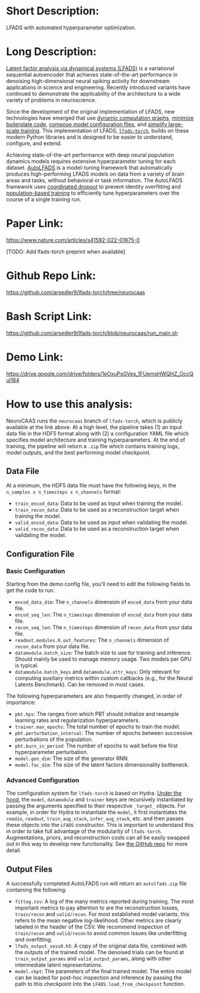 # Short Description:

LFADS with automated hyperparameter optimization.

# Long Description:

[Latent factor analysis via dynamical systems (LFADS)](https://www.nature.com/articles/s41592-018-0109-9) is a variational sequential autoencoder that achieves state-of-the-art performance in denoising high-dimensional neural spiking activity for downstream applications in science and engineering. Recently introduced variants have continued to demonstrate the applicability of the architecture to a wide variety of problems in neuroscience.

Since the development of the original implementation of LFADS, new technologies have emerged that use [dynamic computation graphs](https://pytorch.org/), [minimize boilerplate code](https://www.pytorchlightning.ai/index.html), [compose model configuration files](https://hydra.cc/), and [simplify large-scale training](https://docs.ray.io/en/latest/tune/index.html). This implementation of LFADS, [`lfads-torch`](https://github.com/arsedler9/lfads-torch/tree/neurocaas), builds on these modern Python libraries and is designed to be easier to understand, configure, and extend.

Achieving state-of-the-art performance with deep neural population dynamics models requires extensive hyperparameter tuning for each dataset. [AutoLFADS](https://www.nature.com/articles/s41592-022-01675-0) is a model-tuning framework that automatically produces high-performing LFADS models on data from a variety of brain areas and tasks, without behavioral or task information. The AutoLFADS framework uses [coordinated dropout](https://arxiv.org/abs/1908.07896) to prevent identity overfitting and [population-based training](https://arxiv.org/abs/1711.09846) to efficiently tune hyperparameters over the course of a single training run.

# Paper Link:

https://www.nature.com/articles/s41592-022-01675-0

[TODO: Add lfads-torch preprint when available]

# Github Repo Link:

https://github.com/arsedler9/lfads-torch/tree/neurocaas

# Bash Script Link:

https://github.com/arsedler9/lfads-torch/blob/neurocaas/run_main.sh

# Demo Link:

https://drive.google.com/drive/folders/1eOxuPsGVes_1FUemsHWQHZ_OccQuj184

# How to use this analysis:

NeuroCAAS runs the `neurocaas` branch of `lfads-torch`, which is publicly available at the link above. At a high level, the pipeline takes (1) an input data file in the HDF5 format along with (2) a configuration YAML file which specifies model architecture and training hyperparameters. At the end of training, the pipeline will return a `.zip` file which contains training logs, model outputs, and the best performing model checkpoint.

## Data File

At a minimum, the HDF5 data file must have the following keys, in the `n_samples x n_timesteps x n_channels` format:

- `train_encod_data`: Data to be used as input when training the model.
- `train_recon_data`: Data to be used as a reconstruction target when training the model.
- `valid_encod_data`: Data to be used as input when validating the model.
- `valid_recon_data`: Data to be used as a reconstruction target when validating the model.

## Configuration File

### Basic Configuration

Starting from the demo config file, you'll need to edit the following fields to get the code to run:

- `encod_data_dim`: The `n_channels` dimension of `encod_data` from your data file.
- `encod_seq_len`: The `n_timesteps` dimension of `encod_data` from your data file.
- `recon_seq_len`: The `n_timesteps` dimension of `recon_data` from your data file.
- `readout.modules.0.out_features`: The `n_channels` dimension of `recon_data` from your data file.
- `datamodule.batch_size`: The batch size to use for training and inference. Should mainly be used to manage memory usage. Two models per GPU is typical.
- `datamodule.batch_keys` and `datamodule.attr_keys`: Only relevant for computing auxiliary metrics within custom callbacks (e.g., for the Neural Latents Benchmark). Can be removed in most cases.

The following hyperparameters are also frequently changed, in order of importance:

- `pbt.hps`: The ranges from which PBT should initialize and resample learning rates and regularization hyperparameters.
- `trainer.max_epochs`: The total number of epochs to train the model.
- `pbt.perturbation_interval`: The number of epochs between successive perturbations of the population.
- `pbt.burn_in_period`: The number of epochs to wait before the first hyperparameter perturbation.
- `model.gen_dim`: The size of the generator RNN.
- `model.fac_dim`: The size of the latent factors dimensionality bottleneck.

### Advanced Configuration

The configuration system for `lfads-torch` is based on Hydra. [Under the hood](https://github.com/arsedler9/lfads-torch/blob/neurocaas/lfads_torch/run_model.py), the `model`, `datamodule` and `trainer` keys are recursively instantiated by passing the arguments specified to their respective `_target_` objects. For example, in order for Hydra to instantiate the `model`, it first instantiates the `readin`, `readout`, `train_aug_stack`, `infer_aug_stack`, etc. and then passes these objects into the `LFADS` constructor. This is important to understand this in order to take full advantage of the modularity of `lfads-torch`. Augmentations, priors, and reconstruction costs can all be easily swapped out in this way to develop new functionality. See [the GitHub repo](https://github.com/arsedler9/lfads-torch/blob/neurocaas) for more detail.

## Output Files

A successfully completed AutoLFADS run will return an `autolfads.zip` file containing the following:

- `fitlog.csv`: A log of the many metrics reported during training. The most important metrics to pay attention to are the reconstruction losses, `train/recon` and `valid/recon`. For most established model variants, this refers to the mean negative log-likelihood. Other metrics are clearly labeled in the header of the CSV. We recommend inspection of `train/recon` and `valid/recon` to avoid common issues like underfitting and overfitting.
- `lfads_output_sess0.h5`: A copy of the original data file, combined with the outputs of the trained model. The denoised trials can be found at `train_output_params` and `valid_output_params`, along with other intermediate latent representations.
- `model.ckpt`: The parameters of the final trained model. The entire model can be loaded for post-hoc inspection and inference by passing the path to this checkpoint into the `LFADS.load_from_checkpoint` function.
